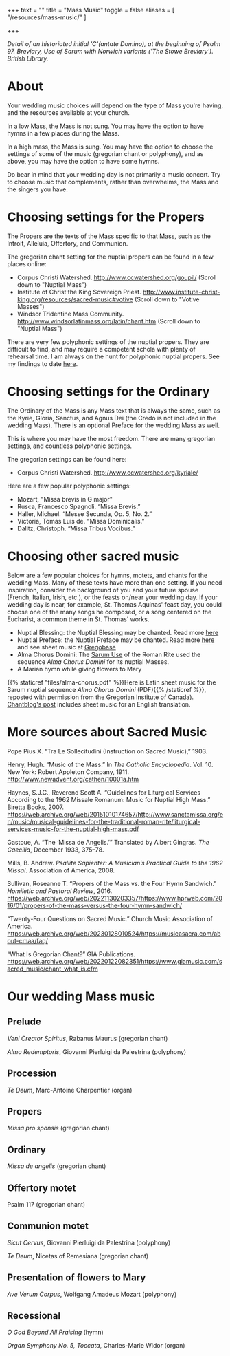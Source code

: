 +++
text = ""
title = "Mass Music"
toggle = false
aliases = [
    "/resources/mass-music/"
]

+++

_Detail of an historiated initial 'C'(antate Domino), at the beginning of Psalm 97. Breviary, Use of Sarum with Norwich variants ('The Stowe Breviary'). British Library._

# About

Your wedding music choices will depend on the type of Mass you're having, and the resources available at your church.

In a low Mass, the Mass is not sung. You may have the option to have hymns in a few places during the Mass. 

In a high mass, the Mass is sung. You may have the option to choose the settings of some of the music (gregorian chant or polyphony), and as above, you may have the option to have some hymns.

Do bear in mind that your wedding day is not primarily a music concert. Try to choose music that complements, rather than overwhelms, the Mass and the singers you have.

# Choosing settings for the Propers

The Propers are the texts of the Mass specific to that Mass, such as the Introit, Alleluia, Offertory, and Communion.

The gregorian chant setting for the nuptial propers can be found in a few places online:

* Corpus Christi Watershed. http://www.ccwatershed.org/goupil/ (Scroll down to "Nuptial Mass")
* Institute of Christ the King Sovereign Priest. http://www.institute-christ-king.org/resources/sacred-music#votive (Scroll down to "Votive Masses")
* Windsor Tridentine Mass Community. http://www.windsorlatinmass.org/latin/chant.htm (Scroll down to "Nuptial Mass")

There are very few polyphonic settings of the nuptial propers. They are difficult to find, and may require a competent schola with plenty of rehearsal time. I am always on the hunt for polyphonic nuptial propers. See my findings to date [here](https://docs.google.com/spreadsheets/d/1NQwTRTvyMOBT_CMDE60Y52wk-QyPfnfaEH-C8vNq1HU/edit?usp=sharing). 

# Choosing settings for the Ordinary

The Ordinary of the Mass is any Mass text that is always the same, such as the Kyrie, Gloria, Sanctus, and Agnus Dei (the Credo is not included in the wedding Mass). There is an optional Preface for the wedding Mass as well.

This is where you may have the most freedom. There are many gregorian settings, and countless polyphonic settings. 

The gregorian settings can be found here: 

* Corpus Christi Watershed. http://www.ccwatershed.org/kyriale/

Here are a few popular polyphonic settings:

* Mozart, "Missa brevis in G major"
* Rusca, Francesco Spagnoli. “Missa Brevis.”
* Haller, Michael. “Messe Secunda, Op. 5, No. 2.” 
* Victoria, Tomas Luis de. “Missa Dominicalis.” 
* Dalitz, Christoph. “Missa Tribus Vocibus.” 

# Choosing other sacred music

Below are a few popular choices for hymns, motets, and chants for the wedding Mass. Many of these texts have more than one setting. If you need inspiration, consider the background of you and your future spouse (French, Italian, Irish, etc.), or the feasts on/near your wedding day. If your wedding day is near, for example, St. Thomas Aquinas' feast day, you could choose one of the many songs he composed, or a song centered on the Eucharist, a common theme in St. Thomas' works.

* Nuptial Blessing: the Nuptial Blessing may be chanted. Read more [here](/nuptial-blessing/)
* Nuptial Preface: the Nuptial Preface may be chanted. Read more [here](post/preface/)  and see sheet music at [Gregobase](https://gregobase.selapa.net/chant.php?id=10469)
* Alma Chorus Domini: The [Sarum Use](/other-rites-and-languages/) of the Roman Rite used the sequence _Alma Chorus Domini_ for its nuptial Masses. 
* A Marian hymn while giving flowers to Mary

{{% staticref "files/alma-chorus.pdf" %}}Here is Latin sheet music for the Sarum nuptial sequence _Alma Chorus Domini_ (PDF){{% /staticref %}}, reposted with permission from the Gregorian Institute of Canada). [Chantblog's post](http://chantblog.blogspot.com/2013/11/the-hymns-at-lesser-hours-compline-iii.html) includes sheet music for an English translation. 

# More sources about Sacred Music 

Pope Pius X. “Tra Le Sollecitudini (Instruction on Sacred Music),” 1903. 

Henry, Hugh. “Music of the Mass.” In _The Catholic Encyclopedia_. Vol. 10. New York: Robert Appleton Company, 1911. http://www.newadvent.org/cathen/10001a.htm

Haynes, S.J.C., Reverend Scott A. “Guidelines for Liturgical Services According to the 1962 Missale Romanum: Music for Nuptial High Mass.” Biretta Books, 2007. https://web.archive.org/web/20151010174657/http://www.sanctamissa.org/en/music/musical-guidelines-for-the-traditional-roman-rite/liturgical-services-music-for-the-nuptial-high-mass.pdf

Gastoue, A. “The ‘Missa de Angelis.’” Translated by Albert Gingras. _The Caecilia_, December 1933, 375–78.

Mills, B. Andrew. _Psallite Sapienter: A Musician’s Practical Guide to the 1962 Missal_. Association of America, 2008.

Sullivan, Roseanne T. “Propers of the Mass vs. the Four Hymn Sandwich.” _Homiletic and Pastoral Review_, 2016. https://web.archive.org/web/20221130203357/https://www.hprweb.com/2016/01/propers-of-the-mass-versus-the-four-hymn-sandwich/

“Twenty-Four Questions on Sacred Music.” Church Music Association of America. https://web.archive.org/web/20230128010524/https://musicasacra.com/about-cmaa/faq/

“What Is Gregorian Chant?” GIA Publications. https://web.archive.org/web/20220122082351/https://www.giamusic.com/sacred_music/chant_what_is.cfm

# Our wedding Mass music 

## Prelude

_Veni Creator Spiritus_, Rabanus Maurus (gregorian chant)  

_Alma Redemptoris_, Giovanni Pierluigi da Palestrina (polyphony)

## Procession

_Te Deum_, Marc-Antoine Charpentier (organ)

## Propers

_Missa pro sponsis_ (gregorian chant)

## Ordinary

_Missa de angelis_ (gregorian chant)

## Offertory motet

Psalm 117 (gregorian chant)

## Communion motet

_Sicut Cervus_, Giovanni Pierluigi da Palestrina (polyphony)  

_Te Deum_, Nicetas of Remesiana (gregorian chant)

## Presentation of flowers to Mary

_Ave Verum Corpus_, Wolfgang Amadeus Mozart (polyphony)

## Recessional

_O God Beyond All Praising_ (hymn)  

_Organ Symphony No. 5, Toccata_, Charles-Marie Widor (organ)
